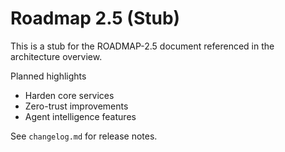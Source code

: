 # Roadmap 2.5 (Stub)

This is a stub for the ROADMAP-2.5 document referenced in the architecture overview.

Planned highlights
- Harden core services
- Zero-trust improvements
- Agent intelligence features

See `changelog.md` for release notes.
